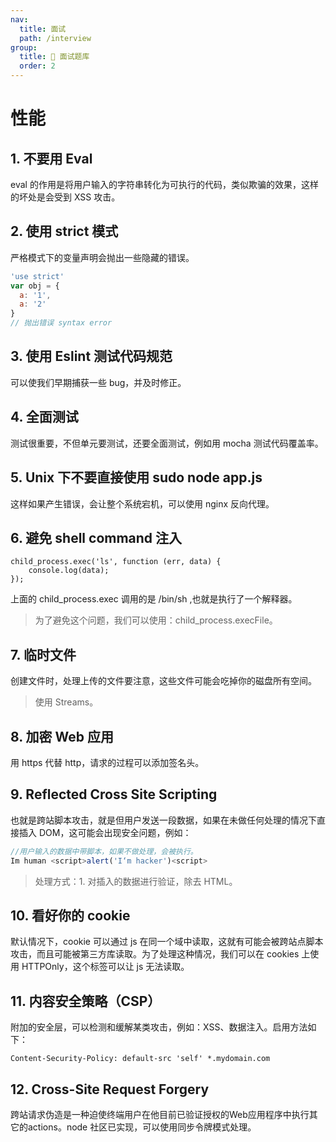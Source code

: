 ```yaml
---
nav:
  title: 面试
  path: /interview
group:
  title: 💊 面试题库
  order: 2
---
```


# 性能

## 1. 不要用 Eval


eval 的作用是将用户输入的字符串转化为可执行的代码，类似欺骗的效果，这样的坏处是会受到 XSS 攻击。


## 2. 使用 strict 模式


严格模式下的变量声明会抛出一些隐藏的错误。


```javascript
'use strict'
var obj = {
  a: '1',
  a: '2'
}
// 抛出错误 syntax error
```


## 3. 使用 Eslint 测试代码规范


可以使我们早期捕获一些 bug，并及时修正。


## 4. 全面测试


测试很重要，不但单元要测试，还要全面测试，例如用 mocha 测试代码覆盖率。


## 5. Unix 下不要直接使用 sudo node app.js


这样如果产生错误，会让整个系统宕机，可以使用 nginx 反向代理。


## 6. 避免 shell command 注入


```-t
child_process.exec('ls', function (err, data) {
    console.log(data);
});
```


上面的 child_process.exec 调用的是 /bin/sh ,也就是执行了一个解释器。


> 为了避免这个问题，我们可以使用：child_process.execFile。



## 7. 临时文件


创建文件时，处理上传的文件要注意，这些文件可能会吃掉你的磁盘所有空间。


> 使用 Streams。



## 8. 加密 Web 应用


用 https 代替 http，请求的过程可以添加签名头。


## 9. Reflected Cross Site Scripting


也就是跨站脚本攻击，就是但用户发送一段数据，如果在未做任何处理的情况下直接插入 DOM，这可能会出现安全问题，例如：


```javascript
//用户输入的数据中带脚本，如果不做处理，会被执行。
Im human <script>alert('I‘m hacker')<script>
```


> 处理方式：1. 对插入的数据进行验证，除去 HTML。



## 10. 看好你的 cookie


默认情况下，cookie 可以通过 js 在同一个域中读取，这就有可能会被跨站点脚本攻击，而且可能被第三方库读取。为了处理这种情况，我们可以在 cookies 上使用 HTTPOnly，这个标签可以让 js 无法读取。


## 11. 内容安全策略（CSP）


附加的安全层，可以检测和缓解某类攻击，例如：XSS、数据注入。启用方法如下：


```-t
Content-Security-Policy: default-src 'self' *.mydomain.com
```


## 12. Cross-Site Request Forgery


跨站请求伪造是一种迫使终端用户在他目前已验证授权的Web应用程序中执行其它的actions。node 社区已实现，可以使用同步令牌模式处理。
